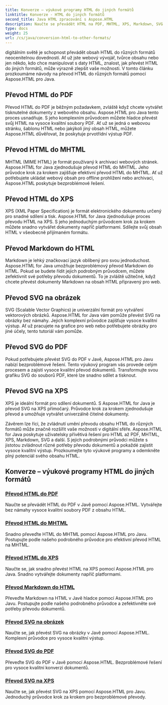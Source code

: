 ```yaml
---
title: Konverze – výukové programy HTML do jiných formátů
linktitle: Konverze - HTML do jiných formátů
second_title: Java HTML zpracování s Aspose.HTML
description: Naučte se převádět HTML na PDF, MHTML, XPS, Markdown, SVG a další v Javě pomocí Aspose.HTML. Snadné převody vysoce kvalitních dokumentů.
type: docs
weight: 25
url: /cs/java/conversion-html-to-other-formats/
---
```


digitálním světě je schopnost převádět obsah HTML do různých formátů neocenitelnou dovedností. Ať už jste webový vývojář, tvůrce obsahu nebo jen někdo, kdo chce manipulovat s daty HTML, znalost, jak převést HTML do jiných formátů, může výrazně zlepšit vaše možnosti. V tomto článku prozkoumáme návody na převod HTML do různých formátů pomocí Aspose.HTML pro Java.

## Převod HTML do PDF

Převod HTML do PDF je běžným požadavkem, zvláště když chcete vytvářet tisknutelné dokumenty z webového obsahu. Aspose.HTML pro Java tento proces usnadňuje. S jeho komplexním průvodcem můžete hladce převést svůj HTML na vysoce kvalitní soubory PDF. Ať už se jedná o webovou stránku, šablonu HTML nebo jakýkoli jiný obsah HTML, můžete Aspose.HTML důvěřovat, že poskytuje prvotřídní výstup PDF.

## Převod HTML do MHTML

MHTML (MIME HTML) je formát používaný k archivaci webových stránek. Aspose.HTML for Java zjednodušuje převod HTML do MHTML. Jeho průvodce krok za krokem zajišťuje efektivní převod HTML do MHTML. Ať už potřebujete ukládat webový obsah pro offline prohlížení nebo archivaci, Aspose.HTML poskytuje bezproblémové řešení.

## Převod HTML do XPS

XPS (XML Paper Specification) je formát elektronického dokumentu určený pro snadné sdílení a tisk. Aspose.HTML for Java zjednodušuje proces převodu HTML na XPS. S jeho jednoduchým průvodcem krok za krokem můžete snadno vytvářet dokumenty napříč platformami. Sdílejte svůj obsah HTML v všeobecně přijímaném formátu.

## Převod Markdown do HTML

Markdown je lehký značkovací jazyk oblíbený pro svou jednoduchost. Aspose.HTML for Java umožňuje bezproblémový převod Markdown do HTML. Pokud se budete řídit jejich podrobným průvodcem, můžete zefektivnit své potřeby převodu dokumentů. To je zvláště užitečné, když chcete převést dokumenty Markdown na obsah HTML připravený pro web.

## Převod SVG na obrázek

SVG (Scalable Vector Graphics) je univerzální formát pro vytváření vektorových obrázků. Aspose.HTML for Java vám pomůže převést SVG na obrázky bez námahy. Jejich komplexní průvodce zajišťuje vysoce kvalitní výstup. Ať už pracujete na grafice pro web nebo potřebujete obrázky pro jiné účely, tento tutoriál vám pomůže.

## Převod SVG do PDF

Pokud potřebujete převést SVG do PDF v Javě, Aspose.HTML pro Javu nabízí bezproblémové řešení. Tento výukový program vás provede celým procesem a zajistí vysoce kvalitní převod dokumentů. Transformujte svou grafiku SVG do souborů PDF, které lze snadno sdílet a tisknout.

## Převod SVG na XPS

XPS je ideální formát pro sdílení dokumentů. S Aspose.HTML for Java je převod SVG na XPS přímočarý. Průvodce krok za krokem zjednodušuje převod a umožňuje vytvářet univerzálně čitelné dokumenty.

Závěrem lze říci, že zvládnutí umění převodu obsahu HTML do různých formátů může značně rozšířit vaše možnosti v digitální sféře. Aspose.HTML for Java poskytuje uživatelsky přívětivá řešení pro HTML až PDF, MHTML, XPS, Markdown, SVG a další. S jejich podrobnými průvodci můžete s jistotou zvládnout různé potřeby převodu dokumentů a pokaždé zajistit vysoce kvalitní výstup. Prozkoumejte tyto výukové programy a odemkněte plný potenciál svého obsahu HTML.

## Konverze – výukové programy HTML do jiných formátů
### [Převod HTML do PDF](./convert-html-to-pdf/)
Naučte se převádět HTML do PDF v Javě pomocí Aspose.HTML. Vytvářejte bez námahy vysoce kvalitní soubory PDF z obsahu HTML.
### [Převod HTML do MHTML](./convert-html-to-mhtml/)
Snadno převeďte HTML do MHTML pomocí Aspose.HTML pro Javu. Postupujte podle našeho podrobného průvodce pro efektivní převod HTML na MHTML.
### [Převod HTML do XPS](./convert-html-to-xps/)
Naučte se, jak snadno převést HTML na XPS pomocí Aspose.HTML pro Java. Snadno vytvářejte dokumenty napříč platformami.
### [Převod Markdown do HTML](./convert-markdown-to-html/)
Převeďte Markdown na HTML v Javě hladce pomocí Aspose.HTML pro Javu. Postupujte podle našeho podrobného průvodce a zefektivněte své potřeby převodu dokumentů.
### [Převod SVG na obrázek](./convert-svg-to-image/)
Naučte se, jak převést SVG na obrázky v Javě pomocí Aspose.HTML. Komplexní průvodce pro vysoce kvalitní výstup.
### [Převod SVG do PDF](./convert-svg-to-pdf/)
Převeďte SVG do PDF v Javě pomocí Aspose.HTML. Bezproblémové řešení pro vysoce kvalitní konverzi dokumentů.
### [Převod SVG na XPS](./convert-svg-to-xps/)
Naučte se, jak převést SVG na XPS pomocí Aspose.HTML pro Javu. Jednoduchý průvodce krok za krokem pro bezproblémové převody.